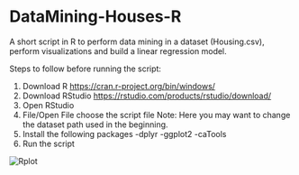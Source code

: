 # DataMining-Houses-R
A short script in R to perform data mining in a dataset (Housing.csv), perform visualizations and build a linear regression model. 

Steps to follow before running the script:
1. Download R https://cran.r-project.org/bin/windows/
2. Download RStudio https://rstudio.com/products/rstudio/download/
3. Open RStudio
4. File/Open File choose the script file
   Note: Here you may want to change the dataset path used in the beginning. 
5. Install the following packages 
  -dplyr
  -ggplot2
  -caTools
6. Run the script


![Rplot](https://user-images.githubusercontent.com/28048969/77810937-7562c000-7097-11ea-87f1-b687dcd7de19.png)
